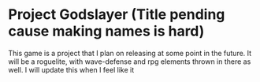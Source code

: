 # Project Godslayer (Title pending cause making names is hard)
This game is a project that I plan on releasing at some point in the future. It will be a roguelite, with wave-defense and rpg elements thrown in there as well.
I will update this when I feel like it
